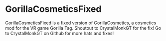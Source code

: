 # GorillaCosmeticsFixed
GorillaCosmeticsFixed is a fixed version of GorillaCosmetics, a cosmetics mod for the VR game Gorilla Tag. Shoutout to CrystalMonkGT for the fix!
Go to CrystalMonkGT on Github for more hats and fixes!
